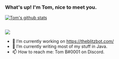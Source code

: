 ### What's up! I'm Tom, nice to meet you.

[![Tom's github stats](https://github-readme-stats.vercel.app/api?username=HardstylesDev&show_icons=true&theme=prussian&include_all_commits=true&count_private=true)]()


<br>
<img align="center" src="https://github-readme-stats.vercel.app/api/top-langs/?username=HardstylesDev&theme=prussian&include_all_commits=true" /> 

- 🔭 I’m currently working on https://theblitzbot.com/
- 🌱 I’m currently writing most of my stuff in Java.
- 📫 How to reach me: Tom B#0001 on Discord.

